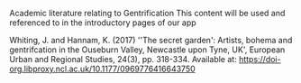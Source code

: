 Academic literature relating to Gentrification
This content will be used and referenced to in the introductory pages of our app

Whiting, J. and Hannam, K. (2017) ''The secret garden': Artists, bohema and gentrifcation in the Ouseburn Valley, Newcastle upon Tyne, UK', European Urban and Regional Studies, 24(3), pp. 318-334. Available at: https://doi-org.libproxy.ncl.ac.uk/10.1177/0969776416643750  

